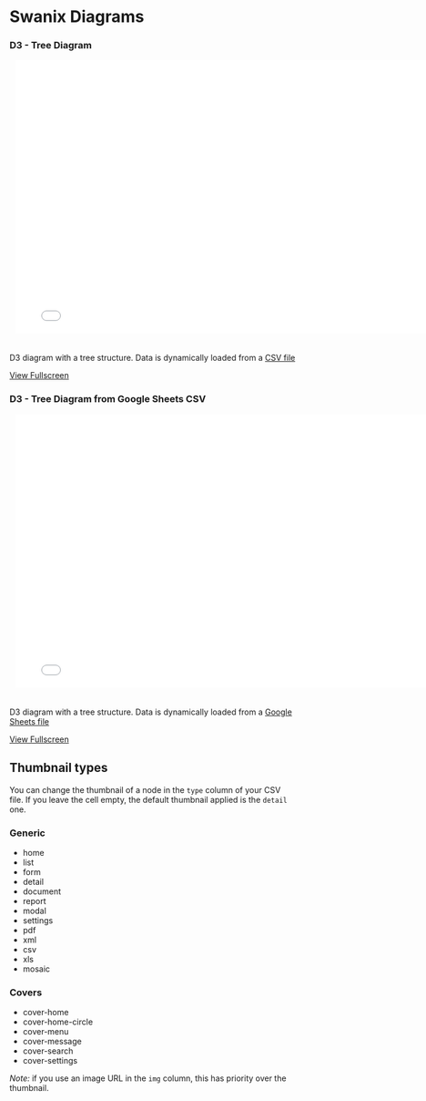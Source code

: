 <figure class="hero-large" style="--hero-image:url(https://source.unsplash.com/g-YsyUUwT9M/1800x600);"></figure>

# Swanix Diagrams


### D3 - Tree Diagram

<div style="width: 780px; height: 500px; margin: 10px; position: relative;"><iframe allowfullscreen frameborder="0" style="width:780px; height:480px" src="./demo/d3"></iframe></div>

D3 diagram with a tree structure. Data is dynamically loaded from a [CSV file]()

[View Fullscreen](https://swanix.org/diagrams/demo/d3)

### D3 - Tree Diagram from Google Sheets CSV

<div style="width: 780px; height: 500px; margin: 10px; position: relative;"><iframe allowfullscreen frameborder="0" style="width:780px; height:480px" src="./demo/d3"></iframe></div>

D3 diagram with a tree structure. Data is dynamically loaded from a [Google Sheets file](https://docs.google.com/spreadsheets/d/e/2PACX-1vTQZfZhC3cWHg0QkqRoY9i3alinAnSHab5DJtWzsm_xAhLKKJdHri8fBMUawh-DhpvCkm-G1vBeWPFq/pub?gid=466976322&single=true&output=csv
)

[View Fullscreen](https://swanix.org/diagrams/demo/d3)


## Thumbnail types

You can change the thumbnail of a node in the `type` column of your CSV file. If you leave the cell empty, the default thumbnail applied is the `detail` one.

### Generic

- home
- list
- form
- detail
- document
- report
- modal
- settings
- pdf
- xml
- csv
- xls
- mosaic

### Covers

- cover-home
- cover-home-circle
- cover-menu
- cover-message
- cover-search
- cover-settings


*Note:* if you use an image URL in the `img` column, this has priority over the thumbnail.
